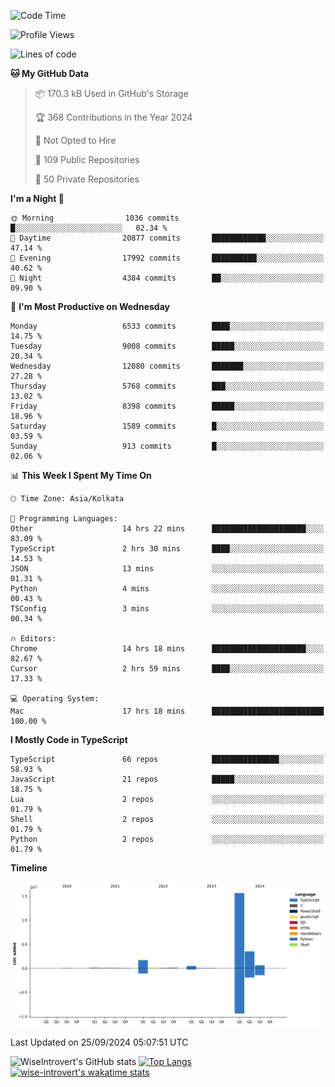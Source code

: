 <!--START_SECTION:waka-->
![Code Time](http://img.shields.io/badge/Code%20Time-1%2C633%20hrs%2027%20mins-blue)

![Profile Views](http://img.shields.io/badge/Profile%20Views-3-blue)

![Lines of code](https://img.shields.io/badge/From%20Hello%20World%20I%27ve%20Written-22.7%20million%20lines%20of%20code-blue)

**🐱 My GitHub Data** 

> 📦 170.3 kB Used in GitHub's Storage 
 > 
> 🏆 368 Contributions in the Year 2024
 > 
> 🚫 Not Opted to Hire
 > 
> 📜 109 Public Repositories 
 > 
> 🔑 50 Private Repositories 
 > 
**I'm a Night 🦉** 

```text
🌞 Morning                1036 commits        █░░░░░░░░░░░░░░░░░░░░░░░░   02.34 % 
🌆 Daytime                20877 commits       ████████████░░░░░░░░░░░░░   47.14 % 
🌃 Evening                17992 commits       ██████████░░░░░░░░░░░░░░░   40.62 % 
🌙 Night                  4384 commits        ██░░░░░░░░░░░░░░░░░░░░░░░   09.90 % 
```
📅 **I'm Most Productive on Wednesday** 

```text
Monday                   6533 commits        ████░░░░░░░░░░░░░░░░░░░░░   14.75 % 
Tuesday                  9008 commits        █████░░░░░░░░░░░░░░░░░░░░   20.34 % 
Wednesday                12080 commits       ███████░░░░░░░░░░░░░░░░░░   27.28 % 
Thursday                 5768 commits        ███░░░░░░░░░░░░░░░░░░░░░░   13.02 % 
Friday                   8398 commits        █████░░░░░░░░░░░░░░░░░░░░   18.96 % 
Saturday                 1589 commits        █░░░░░░░░░░░░░░░░░░░░░░░░   03.59 % 
Sunday                   913 commits         █░░░░░░░░░░░░░░░░░░░░░░░░   02.06 % 
```


📊 **This Week I Spent My Time On** 

```text
🕑︎ Time Zone: Asia/Kolkata

💬 Programming Languages: 
Other                    14 hrs 22 mins      █████████████████████░░░░   83.09 % 
TypeScript               2 hrs 30 mins       ████░░░░░░░░░░░░░░░░░░░░░   14.53 % 
JSON                     13 mins             ░░░░░░░░░░░░░░░░░░░░░░░░░   01.31 % 
Python                   4 mins              ░░░░░░░░░░░░░░░░░░░░░░░░░   00.43 % 
TSConfig                 3 mins              ░░░░░░░░░░░░░░░░░░░░░░░░░   00.34 % 

🔥 Editors: 
Chrome                   14 hrs 18 mins      █████████████████████░░░░   82.67 % 
Cursor                   2 hrs 59 mins       ████░░░░░░░░░░░░░░░░░░░░░   17.33 % 

💻 Operating System: 
Mac                      17 hrs 18 mins      █████████████████████████   100.00 % 
```

**I Mostly Code in TypeScript** 

```text
TypeScript               66 repos            ███████████████░░░░░░░░░░   58.93 % 
JavaScript               21 repos            █████░░░░░░░░░░░░░░░░░░░░   18.75 % 
Lua                      2 repos             ░░░░░░░░░░░░░░░░░░░░░░░░░   01.79 % 
Shell                    2 repos             ░░░░░░░░░░░░░░░░░░░░░░░░░   01.79 % 
Python                   2 repos             ░░░░░░░░░░░░░░░░░░░░░░░░░   01.79 % 
```



**Timeline**

![Lines of Code chart](https://raw.githubusercontent.com/wise-introvert/wise-introvert/master/assets/bar_graph.png)


 Last Updated on 25/09/2024 05:07:51 UTC
<!--END_SECTION:waka-->

![WiseIntrovert's GitHub stats](https://github-readme-stats.vercel.app/api?username=wise-introvert&count_private=true&show_icons=true)
[![Top Langs](https://github-readme-stats.vercel.app/api/top-langs/?username=wise-introvert&langs_count=10)](https://github.com/anuraghazra/github-readme-stats)
[![wise-introvert's wakatime stats](https://github-readme-stats.vercel.app/api/wakatime?username=wiseintrovert)](https://github.com/anuraghazra/github-readme-stats)
